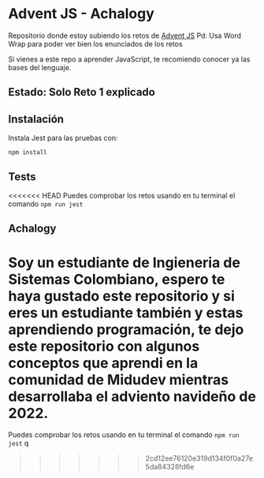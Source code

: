 # Advent JS - Achalogy
Repositorio donde estoy subiendo los retos de [Advent JS](https://adventjs.dev/)
Pd: Usa Word Wrap para poder ver bien los enunciados de los retos

Si vienes a este repo a aprender JavaScript, te recomiendo conocer ya las bases del lenguaje.

## Estado: Solo Reto 1 explicado

## Instalación

Instala Jest para las pruebas con:

```npm install```

## Tests

<<<<<<< HEAD
Puedes comprobar los retos usando en tu terminal el comando `npm run jest`

## Achalogy

Soy un estudiante de Ingieneria de Sistemas Colombiano, espero te haya gustado este repositorio y si eres un estudiante también y estas aprendiendo programación, te dejo este repositorio con algunos conceptos que aprendi en la comunidad de Midudev mientras desarrollaba el adviento navideño de 2022.
=======
Puedes comprobar los retos usando en tu terminal el comando `npm run jest` q
>>>>>>> 2cd12ee76120e319d134f0f0a27e5da84328fd6e
